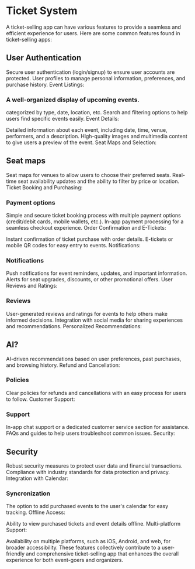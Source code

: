 # Ticket System

A ticket-selling app can have various features to provide a seamless and efficient experience for users. Here are some common features found in ticket-selling apps:

## User Authentication

Secure user authentication (login/signup) to ensure user accounts are protected.
User profiles to manage personal information, preferences, and purchase history.
Event Listings:

### A well-organized display of upcoming events.

categorized by type, date, location, etc.
Search and filtering options to help users find specific events easily.
Event Details:

Detailed information about each event, including date, time, venue, performers, and a description.
High-quality images and multimedia content to give users a preview of the event.
Seat Maps and Selection:

## Seat maps

Seat maps for venues to allow users to choose their preferred seats.
Real-time seat availability updates and the ability to filter by price or location.
Ticket Booking and Purchasing:

### Payment options

Simple and secure ticket booking process with multiple payment options (credit/debit cards, mobile wallets, etc.).
In-app payment processing for a seamless checkout experience.
Order Confirmation and E-Tickets:

Instant confirmation of ticket purchase with order details.
E-tickets or mobile QR codes for easy entry to events.
Notifications:

### Notifications

Push notifications for event reminders, updates, and important information.
Alerts for seat upgrades, discounts, or other promotional offers.
User Reviews and Ratings:

### Reviews

User-generated reviews and ratings for events to help others make informed decisions.
Integration with social media for sharing experiences and recommendations.
Personalized Recommendations:

## AI?

AI-driven recommendations based on user preferences, past purchases, and browsing history.
Refund and Cancellation:

### Policies

Clear policies for refunds and cancellations with an easy process for users to follow.
Customer Support:

### Support 

In-app chat support or a dedicated customer service section for assistance.
FAQs and guides to help users troubleshoot common issues.
Security:

## Security 

Robust security measures to protect user data and financial transactions.
Compliance with industry standards for data protection and privacy.
Integration with Calendar:

### Syncronization

The option to add purchased events to the user's calendar for easy tracking.
Offline Access:

Ability to view purchased tickets and event details offline.
Multi-platform Support:

Availability on multiple platforms, such as iOS, Android, and web, for broader accessibility.
These features collectively contribute to a user-friendly and comprehensive ticket-selling app that enhances the overall experience for both event-goers and organizers.

